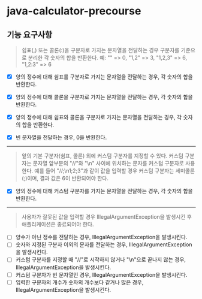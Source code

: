 # java-calculator-precourse

## 기능 요구사항

> 쉼표(,) 또는 콜론(:)을 구분자로 가지는 문자열을 전달하는 경우 구분자를 기준으로 분리한 각 숫자의 합을 반환한다. 예: "" => 0, "1,2" => 3, "1,2,3" => 6, "1,2:3" => 6

- [x] 양의 정수에 대해 쉼표를 구분자로 가지는 문자열을 전달하는 경우, 각 숫자의 합을 반환한다.
- [x] 양의 정수에 대해 콜론을 구분자로 가지는 문자열을 전달하는 경우, 각 숫자의 합을 반환한다.
- [x] 양의 정수에 대해 쉼표와 콜론을 구분자로 가지는 문자열을 전달하는 경우, 각 숫자의 합을 반환한다.

- [x] 빈 문자열을 전달하는 경우, 0을 반환한다.

---
> 앞의 기본 구분자(쉼표, 콜론) 외에 커스텀 구분자를 지정할 수 있다. 커스텀 구분자는 문자열 앞부분의 "//"와 "\n" 사이에 위치하는 문자를 커스텀 구분자로 사용한다.
> 예를 들어 "//;\n1;2;3"과 같이 값을 입력할 경우 커스텀 구분자는 세미콜론(;)이며, 결과 값은 6이 반환되어야 한다.

- [x] 양의 정수에 대해 커스텀 구분자를 가지는 문자열을 전달하는 경우, 각 숫자의 합을 반환한다.

---
> 사용자가 잘못된 값을 입력할 경우 IllegalArgumentException을 발생시킨 후 애플리케이션은 종료되어야 한다.

- [ ] 양수가 아닌 정수를 전달하는 경우, IllegalArgumentException을 발생시킨다.
- [ ] 숫자와 지정된 구분자 이외의 문자를 전달하는 경우, IllegalArgumentException을 발생시킨다.
- [ ] 커스텀 구분자를 지정할 때 "//"로 시작하지 않거나 "\n"으로 끝나지 않는 경우, IllegalArgumentException을 발생시킨다.
- [ ] 커스텀 구분자가 빈 문자열인 경우, IllegalArgumentException을 발생시킨다.
- [ ] 입력한 구분자의 개수가 숫자의 개수보다 같거나 많은 경우, IllegalArgumentException을 발생시킨다. 